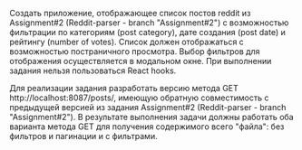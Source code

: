 Создать приложение, отображающее список постов reddit из Assignment#2 (Reddit-parser - branch "Assignment#2")
с возможностью фильтрации по категориям (post category), дате создания (post date) и рейтингу (number of votes). 
Список должен отображаться с возможностью постраничного просмотра. Выбор фильтров для отображения осуществляется в модальном окне.
При выполнении задания нельзя пользоваться React hooks.  

Для реализации задания разработать версию метода GET http://localhost:8087/posts/, имеющую обратную совместимость 
с предыдущей версией из задания Assignment#2 (Reddit-parser - branch "Assignment#2"). В результате выполнения задачи 
должны работать оба варианта метода GET для получения содержимого всего "файла": без фильтров и пагинации и с фильтрами.
